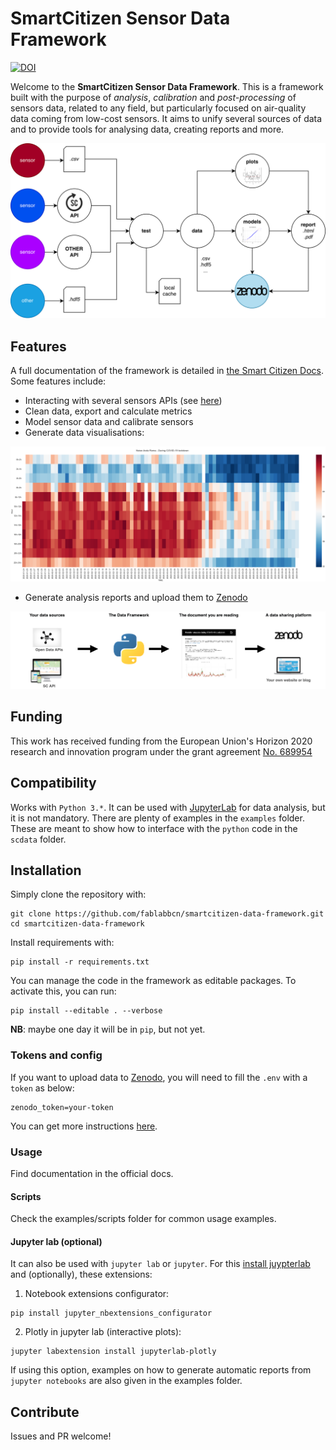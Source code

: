 SmartCitizen Sensor Data Framework
=======

[![DOI](https://zenodo.org/badge/97752018.svg)](https://zenodo.org/badge/latestdoi/97752018)

Welcome to the **SmartCitizen Sensor Data Framework**. This is a framework built with the purpose of *analysis*, *calibration* and *post-processing* of sensors data, related to any field, but particularly focused on air-quality data coming from low-cost sensors. It aims to unify several sources of data and to provide tools for analysing data, creating reports and more.

![](assets/images/saf_schema.png)

## Features

A full documentation of the framework is detailed in [the Smart Citizen Docs](https://docs.smartcitizen.me/Sensor%20Analysis%20Framework/). Some features include:

- Interacting with several sensors APIs (see [here](scdata/data/api.py))
- Clean data, export and calculate metrics
- Model sensor data and calibrate sensors
- Generate data visualisations:

![](assets/images/covid-noise.png)

- Generate analysis reports and upload them to [Zenodo](http://zenodo.org)

![](assets/images/Workflow.png)

## Funding

This work has received funding from the European Union's Horizon 2020 research and innovation program under the grant agreement [No. 689954](https://cordis.europa.eu/project/rcn/202639_en.html)

## Compatibility

Works with `Python 3.*`. It can be used with [JupyterLab](https://github.com/jupyterlab/jupyterlab) for data analysis, but it is not mandatory. There are plenty of examples in the `examples` folder. These are meant to show how to interface with the `python` code in the `scdata` folder.

## Installation

Simply clone the repository with:

```
git clone https://github.com/fablabbcn/smartcitizen-data-framework.git
cd smartcitizen-data-framework
```

Install requirements with:

```
pip install -r requirements.txt
```

You can manage the code in the framework as editable packages. To activate this, you can run:

```
pip install --editable . --verbose
```

**NB**: maybe one day it will be in `pip`, but not yet.

### Tokens and config

If you want to upload data to [Zenodo](http://zenodo.org), you will need to fill the `.env` with a `token` as below:

```
zenodo_token=your-token
```

You can get more instructions [here](https://docs.smartcitizen.me/Guides/Upload%20data%20to%20zenodo/).

### Usage

Find documentation in the official docs.

#### Scripts

Check the examples/scripts folder for common usage examples.

#### Jupyter lab (optional)

It can also be used with `jupyter lab` or `jupyter`. For this [install juypterlab](https://github.com/jupyterlab/jupyterlab) and (optionally), these extensions:

1. Notebook extensions configurator:

```
pip install jupyter_nbextensions_configurator
```

2. Plotly in jupyter lab (interactive plots):

```
jupyter labextension install jupyterlab-plotly
```

If using this option, examples on how to generate automatic reports from `jupyter notebooks` are also given in the examples folder.

## Contribute

Issues and PR welcome!
